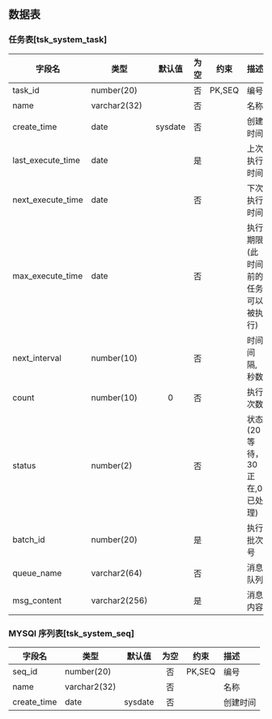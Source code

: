 ## 数据表

### 任务表[tsk_system_task]

| 字段名            | 类型          | 默认值  | 为空 |  约束  | 描述                               |
| ----------------- | ------------- | :-----: | :--: | :----: | :--------------------------------- |
| task_id           | number(20)    |         |  否  | PK,SEQ | 编号                               |
| name              | varchar2(32)  |         |  否  |        | 名称                               |
| create_time       | date          | sysdate |  否  |        | 创建时间                           |
| last_execute_time | date          |         |  是  |        | 上次执行时间                       |
| next_execute_time | date          |         |  否  |        | 下次执行时间                       |
| max_execute_time  | date          |         |  否  |        | 执行期限(此时间前的任务可以被执行) |
| next_interval     | number(10)    |         |  否  |        | 时间间隔,秒数                      |
| count             | number(10)    |    0    |  否  |        | 执行次数                           |
| status            | number(2)     |         |  否  |        | 状态(20 等待，30 正在,0 已处理)    |
| batch_id          | number(20)    |         |  是  |        | 执行批次号                         |
| queue_name        | varchar2(64)  |         |  否  |        | 消息队列                           |
| msg_content       | varchar2(256) |         |  是  |        | 消息内容                           |

### MYSQl 序列表[tsk_system_seq]

| 字段名      | 类型         | 默认值  | 为空 |  约束  | 描述     |
| ----------- | ------------ | :-----: | :--: | :----: | :------- |
| seq_id      | number(20)   |         |  否  | PK,SEQ | 编号     |
| name        | varchar2(32) |         |  否  |        | 名称     |
| create_time | date         | sysdate |  否  |        | 创建时间 |
